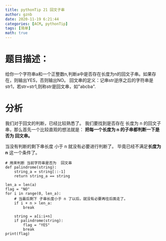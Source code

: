 ```yaml
---
title: pythonTip 21 回文子串
author: gznb
date: 2020-11-19 6:21:44
categories: [ACM, pythonTip]
tags: [简单]
math: true
---
```



# 题目描述：
给你一个字符串a和一个正整数n,判断a中是否存在长度为n的回文子串。如果存在，则输出YES，否则输出NO。 回文串的定义：记串str逆序之后的字符串是str1，若str=str1,则称str是回文串，如"abcba".

# 分析
我们对于回文的判断，已经比较熟悉了。
我们要找到是否存在 长度为 n 的回文子串，那么首先一个比较直观的想法就是：
**把每一个长度为 n 的子串都判断一下是否为 回文串。**

当没有判断的剩下串长度 小于 n 就没有必要进行判断了。 毕竟已经不满足**长度为 n** 这一个条件了。

```python3
# 用来判断 当前字符串是否为  回文串
def palindrome(string):
    string_a = string[::-1]
    return string_a == string

len_a = len(a)
flag = "NO"
for i in range(0, len_a):
    # 当最后剩下 子串长度小于 n 了以后，就没有必要再往后面走了。
    if i + n > len_a:
        break
    
    string = a[i:i+n]
    if palindrome(string):
        flag = "YES"
        break
print(flag)
```